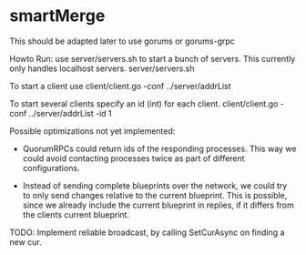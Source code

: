 # smartMerge

This should be adapted later to use gorums or gorums-grpc

Howto Run: 
use server/servers.sh to start a bunch of servers. This currently only handles localhost servers.
server/servers.sh

To start a client use 
client/client.go -conf ../server/addrList

To start several clients specify an id (int) for each client.
client/client.go -conf ../server/addrList -id 1


Possible optimizations not yet implemented:
- QuorumRPCs could return ids of the responding processes. This way we could avoid contacting processes twice as part of different configurations.

- Instead of sending complete blueprints over the network, we could try to only send changes relative to the current blueprint. This is possible, since we already include the current blueprint in replies, if it differs from the clients current blueprint.

TODO: Implement reliable broadcast, by calling SetCurAsync on finding a new cur.


